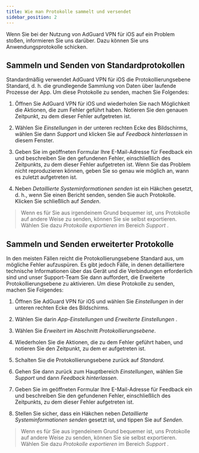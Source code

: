 ```yaml
---
title: Wie man Protokolle sammelt und versendet
sidebar_position: 2
---
```


Wenn Sie bei der Nutzung von AdGuard VPN für iOS auf ein Problem stoßen, informieren Sie uns darüber. Dazu können Sie uns Anwendungsprotokolle schicken.

## Sammeln und Senden von Standardprotokollen

Standardmäßig verwendet AdGuard VPN für iOS die Protokollierungsebene Standard, d. h. die grundlegende Sammlung von Daten über laufende Prozesse der App. Um diese Protokolle zu senden, machen Sie Folgendes:

1. Öffnen Sie AdGuard VPN für iOS und wiederholen Sie nach Möglichkeit die Aktionen, die zum Fehler geführt haben. Notieren Sie den genauen Zeitpunkt, zu dem dieser Fehler aufgetreten ist.

2. Wählen Sie *Einstellungen* in der unteren rechten Ecke des Bildschirms, wählen Sie dann *Support* und klicken Sie auf *Feedback hinterlassen* in diesem Fenster.

3. Geben Sie im geöffneten Formular Ihre E-Mail-Adresse für Feedback ein und beschreiben Sie den gefundenen Fehler, einschließlich des Zeitpunkts, zu dem dieser Fehler aufgetreten ist. Wenn Sie das Problem nicht reproduzieren können, geben Sie so genau wie möglich an, wann es zuletzt aufgetreten ist.

4. Neben *Detaillierte Systeminformationen senden* ist ein Häkchen gesetzt, d. h., wenn Sie einen Bericht senden, senden Sie auch Protokolle. Klicken Sie schließlich auf *Senden*.
> Wenn es für Sie aus irgendeinem Grund bequemer ist, uns Protokolle auf andere Weise zu senden, können Sie sie selbst exportieren. Wählen Sie dazu *Protokolle exportieren* im Bereich *Support* .

## Sammeln und Senden erweiterter Protokolle

In den meisten Fällen reicht die Protokollierungsebene Standard aus, um mögliche Fehler aufzuspüren. Es gibt jedoch Fälle, in denen detailliertere technische Informationen über das Gerät und die Verbindungen erforderlich sind und unser Support-Team Sie dann auffordert, die Erweiterte Protokollierungsebene zu aktivieren. Um diese Protokolle zu senden, machen Sie Folgendes:

1. Öffnen Sie AdGuard VPN für iOS und wählen Sie *Einstellungen* in der unteren rechten Ecke des Bildschirms.

2. Wählen Sie darin *App-Einstellungen* und *Erweiterte Einstellungen* .

3. Wählen Sie *Erweitert* im Abschnitt *Protokollierungsebene*.

4. Wiederholen Sie die Aktionen, die zu dem Fehler geführt haben, und notieren Sie den Zeitpunkt, zu dem er aufgetreten ist.

5. Schalten Sie die Protokollierungsebene zurück auf *Standard*.

6. Gehen Sie dann zurück zum Hauptbereich *Einstellungen*, wählen Sie *Support* und dann *Feedback hinterlassen*.

7. Geben Sie im geöffneten Formular Ihre E-Mail-Adresse für Feedback ein und beschreiben Sie den gefundenen Fehler, einschließlich des Zeitpunkts, zu dem dieser Fehler aufgetreten ist.

8. Stellen Sie sicher, dass ein Häkchen neben *Detaillierte Systeminformationen senden* gesetzt ist, und tippen Sie auf *Senden*.
> Wenn es für Sie aus irgendeinem Grund bequemer ist, uns Protokolle auf andere Weise zu senden, können Sie sie selbst exportieren. Wählen Sie dazu *Protokolle exportieren* im Bereich *Support* .
